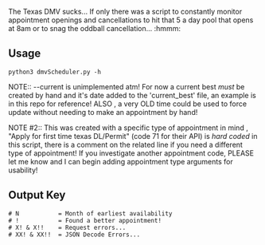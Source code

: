 The Texas DMV sucks... If only there was a script to constantly monitor appointment openings and cancellations to hit that 5 a day pool that opens at 8am or to snag the oddball cancellation... :hmmm:

## Usage
```
python3 dmvScheduler.py -h
```
NOTE:: --current is unimplemented atm! For now a current best _must_ be created by hand and it's date added to the 'current_best' file, an example is in this repo for reference! ALSO , a very OLD time could be used to force update without needing to make an appointment by hand!

NOTE #2:: This was created with a specific type of appointment in mind , "Apply for first time texas DL/Permit" (code 71 for their API) is _hard coded_ in this script, there is a comment on the related line if you need a different type of appointment! If you investigate another appointment code, PLEASE let me know and I can begin adding appointment type arguments for usability!

## Output Key
```
# N           = Month of earliest availability
# !           = Found a better appointment!
# X! & X!!    = Request errors...
# XX! & XX!!  = JSON Decode Errors...
```
